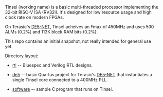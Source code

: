 Tinsel (working name) is a basic multi-threaded processor implementing
the 32-bit RISC-V ISA (RV32I).  It's designed for low resource usage
and high clock rate on modern FPGAs.

On Terasic's [DE5-NET](http://de5-net.terasic.com), Tinsel acheives an Fmax
of 450MHz and uses 500 ALMs (0.2%) and 113K block RAM bits (0.2%).

This repo contains an initial snapshot, not really intended for
general use yet.

Directory layout:

  * [rtl](rtl/) -- Bluespec and Verilog RTL designs.

  * [de5](de5/) -- basic Quartus project for Terasic's
    [DE5-NET](http://de5-net.terasic.com) that instantiates a single
    Tinsel core connected to a 400MHz PLL.

  * [software](software/) -- sample C program that runs on
    Tinsel.
